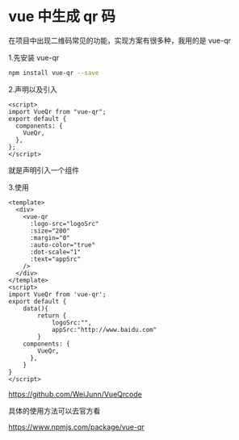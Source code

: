 # vue 中生成 qr 码

在项目中出现二维码常见的功能，实现方案有很多种，我用的是 vue-qr
<qrcode></qrcode>

1.先安装 vue-qr

```bash
npm install vue-qr --save
```

2.声明以及引入

```vue
<script>
import VueQr from "vue-qr";
export default {
  components: {
    VueQr,
  },
};
</script>
```

就是声明引入一个组件

3.使用

```vue
<template>
  <div>
    <vue-qr
      :logo-src="logoSrc"
      :size="200"
      :margin="0"
      :auto-color="true"
      :dot-scale="1"
      :text="appSrc"
    />
  </div>
</template>
<script>
import VueQr from 'vue-qr';
export default {
    data(){
        return {
            logoSrc:"",
            appSrc:"http://www.baidu.com"
        }
    components: {
        VueQr,
      },
    }
}
</script>
```

https://github.com/WeiJunn/VueQrcode

具体的使用方法可以去官方看

https://www.npmjs.com/package/vue-qr
